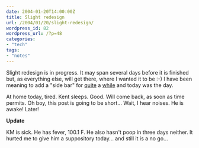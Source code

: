 ```yaml
---
date: 2004-01-20T14:00:00Z
title: Slight redesign
url: /2004/01/20/slight-redesign/
wordpress_id: 82
wordpress_url: /?p=48
categories:
- "tech"
tags:
- "notes"
---
```


Slight redesign is in progress. It may span several days before it is finished but, as everything else, will get there, where I wanted it to be :-) I have been meaning to add a "side bar" for <a href="/2003/09/20/yet-more-changes/" title="I talk about that on this entry.">quite</a> a <a href="/2003/11/22/a-moment-in-time/" title="And on this one too.">while</a> and today was the day.

At home today, tired. Kent sleeps. Good. Will come back, as soon as time permits. Oh boy, this post is going to be short... Wait, I hear noises. He is awake! Later!

<strong class="note_update">Update</strong>

KM is sick. He has fever, 100.1 F. He also hasn't poop in three days neither. It hurted me to give him a suppository today... and still it is a no go...